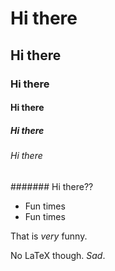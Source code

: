 # Hi there

## Hi there

### Hi there
#### Hi there
##### Hi there
###### Hi there
####### Hi there??

- Fun times
- Fun times

That is *very* funny.

No LaTeX though. $Sad$.
